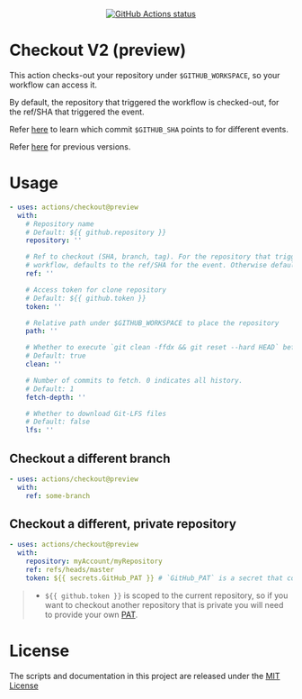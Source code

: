 <p align="center">
  <a href="https://github.com/actions/checkout"><img alt="GitHub Actions status" src="https://github.com/actions/checkout/workflows/test-local/badge.svg"></a>
</p>

# Checkout V2 (preview)

This action checks-out your repository under `$GITHUB_WORKSPACE`, so your workflow can access it.

By default, the repository that triggered the workflow is checked-out, for the ref/SHA that triggered the event.

Refer [here](https://help.github.com/en/articles/events-that-trigger-workflows) to learn which commit `$GITHUB_SHA` points to for different events.

Refer [here](https://github.com/actions/checkout/blob/v1/README.md) for previous versions.

# Usage

<!-- start usage -->
```yaml
- uses: actions/checkout@preview
  with:
    # Repository name
    # Default: ${{ github.repository }}
    repository: ''

    # Ref to checkout (SHA, branch, tag). For the repository that triggered the
    # workflow, defaults to the ref/SHA for the event. Otherwise defaults to master.
    ref: ''

    # Access token for clone repository
    # Default: ${{ github.token }}
    token: ''

    # Relative path under $GITHUB_WORKSPACE to place the repository
    path: ''

    # Whether to execute `git clean -ffdx && git reset --hard HEAD` before fetching
    # Default: true
    clean: ''

    # Number of commits to fetch. 0 indicates all history.
    # Default: 1
    fetch-depth: ''

    # Whether to download Git-LFS files
    # Default: false
    lfs: ''
```
<!-- end usage -->

## Checkout a different branch

```yaml
- uses: actions/checkout@preview
  with:
    ref: some-branch
```

## Checkout a different, private repository

```yaml
- uses: actions/checkout@preview
  with:
    repository: myAccount/myRepository
    ref: refs/heads/master
    token: ${{ secrets.GitHub_PAT }} # `GitHub_PAT` is a secret that contains your PAT
```
> - `${{ github.token }}` is scoped to the current repository, so if you want to checkout another repository that is private you will need to provide your own [PAT](https://help.github.com/en/github/authenticating-to-github/creating-a-personal-access-token-for-the-command-line).

# License

The scripts and documentation in this project are released under the [MIT License](LICENSE)
